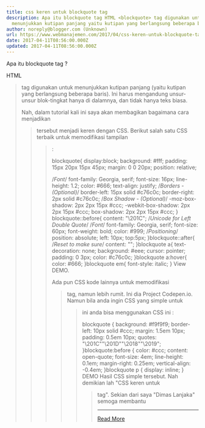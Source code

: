 ```yaml
---
title: css keren untuk blockquote tag
description: Apa itu blockquote tag HTML <blockquote> tag digunakan untuk
  menunjukkan kutipan panjang yaitu kutipan yang berlangsung beberapa baris.
author: noreply@blogger.com (Unknown)
url: https://www.webmanajemen.com/2017/04/css-keren-untuk-blockquote-tag.html
date: 2017-04-11T08:56:00.000Z
updated: 2017-04-11T08:56:00.000Z
---
```


Apa itu blockquote tag ? 

HTML <blockquote> tag digunakan untuk menunjukkan kutipan panjang (yaitu kutipan yang berlangsung beberapa baris). Ini harus mengandung unsur-unsur blok-tingkat hanya di dalamnya, dan tidak hanya teks biasa.

Nah, dalam tutorial kali ini saya akan membagikan bagaimana cara menjadikan <blockquote> tersebut menjadi keren dengan CSS. Berikut salah satu CSS terbaik untuk memodifikasi tampilan <blockquote> :




blockquote{
  display:block;
  background: #fff;
  padding: 15px 20px 15px 45px;
  margin: 0 0 20px;
  position: relative;
  
  /*Font*/
  font-family: Georgia, serif;
  font-size: 16px;
  line-height: 1.2;
  color: #666;
  text-align: justify;
  /*Borders - (Optional)*/
  border-left: 15px solid #c76c0c;
  border-right: 2px solid #c76c0c;
  /*Box Shadow - (Optional)*/
  -moz-box-shadow: 2px 2px 15px #ccc;
  -webkit-box-shadow: 2px 2px 15px #ccc;
  box-shadow: 2px 2px 15px #ccc;
}
blockquote::before{
  content: "\201C"; /*Unicode for Left Double Quote*/
  /*Font*/
  font-family: Georgia, serif;
  font-size: 60px;
  font-weight: bold;
  color: #999;
  /*Positioning*/
  position: absolute;
  left: 10px;
  top:5px;
}blockquote::after{
  /*Reset to make sure*/
  content: "";
}blockquote a{
  text-decoration: none;
  background: #eee;
  cursor: pointer;
  padding: 0 3px;
  color: #c76c0c;
}blockquote a:hover{
 color: #666;
}blockquote em{
  font-style: italic;
}
View DEMO.

Ada pun CSS kode lainnya untuk memodifikasi <blockquote> tag, namun lebih rumit. Ini dia Project Codepen.io.
Namun bila anda ingin CSS yang simple untuk <blockquote> ini anda bisa menggunakan CSS ini :

blockquote {
  background: #f9f9f9;
  border-left: 10px solid #ccc;
  margin: 1.5em 10px;
  padding: 0.5em 10px;
  quotes: "\201C""\201D""\2018""\2019";
}blockquote:before {
  color: #ccc;
  content: open-quote;
  font-size: 4em;
  line-height: 0.1em;
  margin-right: 0.25em;
  vertical-align: -0.4em;
}blockquote p {
  display: inline;
}
DEMO Hasil CSS simple tersebut.
Nah demikian lah "CSS keren untuk <blockquote> tag". Sekian dari saya "Dimas Lanjaka" semoga membantu<hr/> <a href="https://www.webmanajemen.com/2017/04/css-keren-untuk-blockquote-tag.html" rel="follow" class="button" id="read-more">Read More</a>